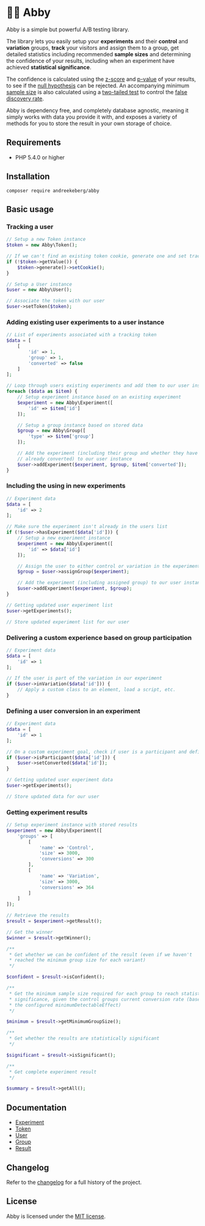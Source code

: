 # 🙋‍♀️ Abby

Abby is a simple but powerful A/B testing library.

The library lets you easily setup your **experiments** and their **control** and **variation** groups, **track** your visitors and assign them to a group, get detailed statistics including recommended **sample sizes** and determining the confidence of your results, including when an experiment have achieved **statistical significance**.

The confidence is calculated using the [z-score](https://en.wikipedia.org/wiki/Standard_score) and [p-value](https://en.wikipedia.org/wiki/P-value) of your results, to see if the [null hypothesis](http://en.wikipedia.org/wiki/Null_hypothesis) can be rejected. An accompanying minimum [sample size](https://en.wikipedia.org/wiki/Sample_size_determination) is also calculated using a [two-tailed test](https://en.wikipedia.org/wiki/One-_and_two-tailed_tests) to control the [false discovery rate](https://en.wikipedia.org/wiki/False_discovery_rate).

Abby is dependency free, and completely database agnostic, meaning it simply works with data you provide it with, and exposes a variety of methods for you to store the result in your own storage of choice.

## Requirements

- PHP 5.4.0 or higher

## Installation

```
composer require andreekeberg/abby
```

## Basic usage

### Tracking a user

```php
// Setup a new Token instance
$token = new Abby\Token();

// If we can't find an existing token cookie, generate one and set tracking cookie
if (!$token->getValue()) {
    $token->generate()->setCookie();
}

// Setup a User instance
$user = new Abby\User();

// Associate the token with our user
$user->setToken($token);
```

### Adding existing user experiments to a user instance

```php
// List of experiments associated with a tracking token
$data = [
    [
        'id' => 1,
        'group' => 1,
        'converted' => false
    ]
];

// Loop through users existing experiments and add them to our user instance
foreach ($data as $item) {
    // Setup experiment instance based on an existing experiment
    $experiment = new Abby\Experiment([
        'id' => $item['id']
    ]);

    // Setup a group instance based on stored data
    $group = new Abby\Group([
        'type' => $item['group']
    ]);

    // Add the experiment (including their group and whether they have
    // already converted) to our user instance
    $user->addExperiment($experiment, $group, $item['converted']);
}
```

### Including the using in new experiments
```php
// Experiment data
$data = [
    'id' => 2
];

// Make sure the experiment isn't already in the users list
if (!$user->hasExperiment($data['id'])) {
    // Setup a new experiment instance
    $experiment = new Abby\Experiment([
        'id' => $data['id']
    ]);

    // Assign the user to either control or variation in the experiment
    $group = $user->assignGroup($experiment);

    // Add the experiment (including assigned group) to our user instance
    $user->addExperiment($experiment, $group);
}

// Getting updated user experiment list
$user->getExperiments();

// Store updated experiment list for our user
```

### Delivering a custom experience based on group participation

```php
// Experiment data
$data = [
    'id' => 1
];

// If the user is part of the variation in our experiment
if ($user->inVariation($data['id'])) {
    // Apply a custom class to an element, load a script, etc.
}
```

### Defining a user conversion in an experiment

```php
// Experiment data
$data = [
    'id' => 1
];

// On a custom experiment goal, check if user is a participant and define a conversion
if ($user->isParticipant($data['id'])) {
    $user->setConverted($data['id']);
}

// Getting updated user experiment data
$user->getExperiments();

// Store updated data for our user
```

### Getting experiment results

```php
// Setup experiment instance with stored results
$experiment = new Abby\Experiment([
    'groups' => [
        [
            'name' => 'Control',
            'size' => 3000,
            'conversions' => 300
        ],
        [
            'name' => 'Variation',
            'size' => 3000,
            'conversions' => 364
        ]
    ]
]);

// Retrieve the results
$result = $experiment->getResult();

// Get the winner
$winner = $result->getWinner();

/**
 * Get whether we can be confident of the result (even if we haven't
 * reached the minimum group size for each variant)
 */

$confident = $result->isConfident();

/**
 * Get the minimum sample size required for each group to reach statistical
 * significance, given the control groups current conversion rate (based on
 * the configured minimumDetectableEffect)
 */

$minimum = $result->getMinimumGroupSize();

/**
 * Get whether the results are statistically significant
 */

$significant = $result->isSignificant();

/**
 * Get complete experiment result
 */

$summary = $result->getAll();
```

## Documentation

* [Experiment](docs/Experiment.md)
* [Token](docs/Token.md)
* [User](docs/User.md)
* [Group](docs/Group.md)
* [Result](docs/Result.md)

## Changelog

Refer to the [changelog](CHANGELOG.md) for a full history of the project.

## License

Abby is licensed under the [MIT license](LICENSE).